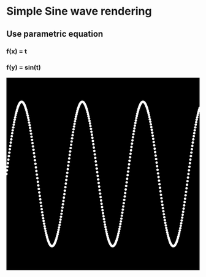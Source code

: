 # Simple Sine wave rendering

## Use parametric equation

### f(x) = t
### f(y) = sin(t)

![sine_wave_img](sine_wave.png)